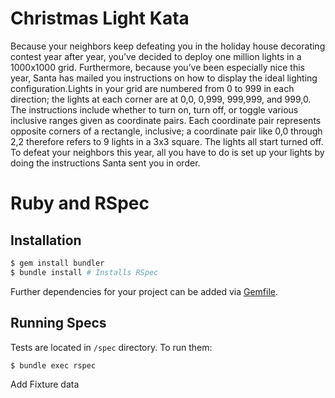 # Christmas Light Kata

Because your neighbors keep defeating you in the holiday house decorating contest year after year, you’ve decided to deploy one million lights in a 1000x1000 grid. Furthermore, because you’ve been especially nice this year, Santa has mailed you instructions on how to display the ideal lighting configuration.Lights in your grid are numbered from 0 to 999 in each direction; the lights at each corner are at 0,0, 0,999, 999,999, and 999,0. The instructions include whether to turn on, turn off, or toggle various inclusive ranges given as coordinate pairs. Each coordinate pair represents opposite corners of a rectangle, inclusive; a coordinate pair like 0,0 through 2,2 therefore refers to 9 lights in a 3x3 square. The lights all start turned off. To defeat your neighbors this year, all you have to do is set up your lights by doing the instructions Santa sent you in order.

# Ruby and RSpec

## Installation

```bash
$ gem install bundler
$ bundle install # Installs RSpec
```

Further dependencies for your project can be added via [Gemfile](https://bundler.io).

## Running Specs

Tests are located in `/spec` directory. To run them:

```bash
$ bundle exec rspec
```

Add Fixture data
